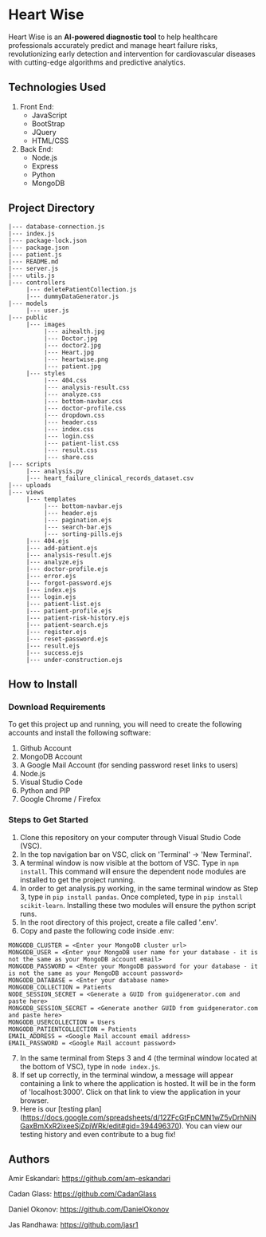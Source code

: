 # Heart Wise

Heart Wise is an **AI-powered diagnostic tool** to help healthcare professionals accurately predict and manage heart failure risks, revolutionizing early detection and intervention for cardiovascular diseases with cutting-edge algorithms and predictive analytics.

## Technologies Used
1. Front End:
    - JavaScript
    - BootStrap
    - JQuery
    - HTML/CSS
2. Back End:
    - Node.js
    - Express
    - Python
    - MongoDB

## Project Directory

```
|--- database-connection.js
|--- index.js
|--- package-lock.json
|--- package.json
|--- patient.js
|--- README.md
|--- server.js
|--- utils.js
|--- controllers
     |--- deletePatientCollection.js
     |--- dummyDataGenerator.js
|--- models
     |--- user.js
|--- public
     |--- images
          |--- aihealth.jpg
          |--- Doctor.jpg
          |--- doctor2.jpg
          |--- Heart.jpg
          |--- heartwise.png
          |--- patient.jpg
     |--- styles
          |--- 404.css
          |--- analysis-result.css
          |--- analyze.css
          |--- bottom-navbar.css
          |--- doctor-profile.css
          |--- dropdown.css
          |--- header.css
          |--- index.css
          |--- login.css
          |--- patient-list.css
          |--- result.css
          |--- share.css
|--- scripts
     |--- analysis.py
     |--- heart_failure_clinical_records_dataset.csv
|--- uploads
|--- views
     |--- templates
          |--- bottom-navbar.ejs
          |--- header.ejs
          |--- pagination.ejs
          |--- search-bar.ejs
          |--- sorting-pills.ejs
     |--- 404.ejs
     |--- add-patient.ejs
     |--- analysis-result.ejs
     |--- analyze.ejs
     |--- doctor-profile.ejs
     |--- error.ejs
     |--- forgot-password.ejs
     |--- index.ejs
     |--- login.ejs
     |--- patient-list.ejs
     |--- patient-profile.ejs
     |--- patient-risk-history.ejs
     |--- patient-search.ejs
     |--- register.ejs
     |--- reset-password.ejs
     |--- result.ejs
     |--- success.ejs
     |--- under-construction.ejs
```
## How to Install
### Download Requirements
To get this project up and running, you will need to create the following accounts and install the following software:
1. Github Account
2. MongoDB Account
3. A Google Mail Account (for sending password reset links to users)
4. Node.js
3. Visual Studio Code
4. Python and PIP
5. Google Chrome / Firefox

### Steps to Get Started
1. Clone this repository on your computer through Visual Studio Code (VSC). 
2. In the top navigation bar on VSC, click on 'Terminal' -> 'New Terminal'.
3. A terminal window is now visible at the bottom of VSC. Type in `npm install`. This command will ensure the dependent node modules are installed to get the project running.
4. In order to get analysis.py working, in the same terminal window as Step 3, type in `pip install pandas`. Once completed, type in `pip install scikit-learn`. Installing these two modules will ensure the python script runs.
5. In the root directory of this project, create a file called '.env'. 
6. Copy and paste the following code inside .env:
```
MONGODB_CLUSTER = <Enter your MongoDB cluster url>
MONGODB_USER = <Enter your MongoDB user name for your database - it is not the same as your MongoDB account email>
MONGODB_PASSWORD = <Enter your MongoDB password for your database - it is not the same as your MongoDB account password>
MONGODB_DATABASE = <Enter your database name>
MONGODB_COLLECTION = Patients
NODE_SESSION_SECRET = <Generate a GUID from guidgenerator.com and paste here>
MONGODB_SESSION_SECRET = <Generate another GUID from guidgenerator.com and paste here>
MONGODB_USERCOLLECTION = Users
MONGODB_PATIENTCOLLECTION = Patients
EMAIL_ADDRESS = <Google Mail account email address>
EMAIL_PASSWORD = <Google Mail account password>
```
7. In the same terminal from Steps 3 and 4 (the terminal window located at the bottom of VSC), type in `node index.js`.
8. If set up correctly, in the terminal window, a message will appear containing a link to where the application is hosted. It will be in the form of 'localhost:3000'. Click on that link to view the application in your browser.
9. Here is our [testing plan] (https://docs.google.com/spreadsheets/d/12ZFcGtFpCMN1wZ5vDrhNiNGaxBmXxR2ixeeSjZpjWRk/edit#gid=394496370). You can view our testing history and even contribute to a bug fix!



## Authors
Amir Eskandari: https://github.com/am-eskandari

Cadan Glass: https://github.com/CadanGlass

Daniel Okonov: https://github.com/DanielOkonov

Jas Randhawa: https://github.com/jasr1